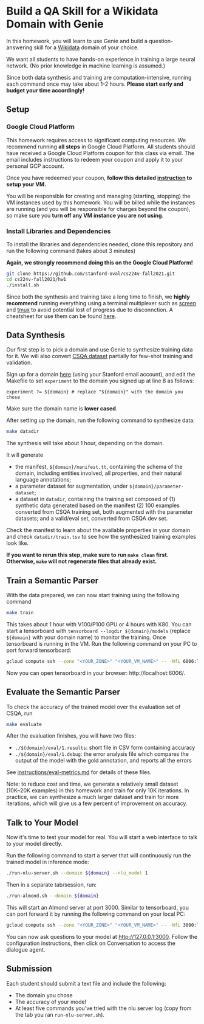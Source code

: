 # Build a QA Skill for a Wikidata Domain with Genie

In this homework, you will learn to use Genie and build a question-answering skill for a [Wikidata](https://www.wikidata.org) domain of your choice. 

We want all students to have hands-on experience in training a large neural network.  (No prior knowledge in machine learning is assumed.)  

Since both data synthesis and training are computation-intensive, running each command once may take about 1-2 hours.
**Please start early and budget your time accordingly!**

## Setup 

### Google Cloud Platform
This homework requires access to significant computing resources. We recommend running **all steps** in Google Cloud Platform. All students should have received a Google Cloud Platform coupon for this class via email. The email includes instructions to redeem your coupon and apply it to your personal GCP account.

Once you have redeemed your coupon, **follow this detailed [instruction](./instructions/google-cloud.md) to setup your VM.**

You will be responsible for creating and managing (starting, stopping) the VM instances used by this homework. You will be billed while the instances are running (and you will be responsible for charges beyond the coupon), so make sure you **turn off any VM instance you are not using**.

### Install Libraries and Dependencies
To install the libraries and dependencies needed, clone this repository and run the following command (takes about 3 minutes)

**Again, we strongly recommend doing this on the Google Cloud Platform!**

```bash
git clone https://github.com/stanford-oval/cs224v-fall2021.git
cd cs224v-fall2021/hw1
./install.sh
```

Since both the synthesis and training take a long time to finish, we **highly recommend** running everything using a terminal multiplexer such as [screen](https://www.gnu.org/software/screen/) and [tmux](https://github.com/tmux/tmux/wiki) to avoid potential lost of progress due to disconnction. A cheatsheet for use them can be found [here](./instructions/multiplexers.md). 

## Data Synthesis
Our first step is to pick a domain and use Genie to synthesize training data for it.
We will also convert [CSQA dataset](https://amritasaha1812.github.io/CSQA/) partially for few-shot training and validation.

Sign up for a domain [here](https://docs.google.com/spreadsheets/d/1lZ_3EGYKPKvCtNV9kYschN7cnlKt03az9k3zSASa9tw/edit?usp=sharing) (using your Stanford email account), and edit the Makefile to set `experiment` to the domain you signed up at line 8 as follows:
```make
experiment ?= ${domain} # replace "${domain}" with the domain you chose
```
Make sure the domain name is **lower cased**. 

After setting up the domain, run the following command to synthesize data:
```bash
make datadir 
```
The synthesis will take about 1 hour, depending on the domain. 

It will generate 
- the manifest, `${domain}/manifest.tt`, containing the schema of the domain, including entities involved, all properties, and their natural language annotations; 
- a parameter dataset for augmentation, under `${domain}/parameter-dataset`; 
- a dataset in `datadir`, containing the training set composed of (1) synthetic data generated based on the manifest (2) 100 examples converted from CSQA training set, both augmented with the parameter datasets; and a valid/eval set, converted from CSQA dev set.

Check the manifest to learn about the available properties in your domain and check `datadir/train.tsv` to see how the synthesized training examples look like. 

**If you want to rerun this step, make sure to run `make clean` first. Otherwise, `make` will not regenerate files that already exist.**

## Train a Semantic Parser 
With the data prepared, we can now start training using the following command
```bash
make train
```
This takes about 1 hour with V100/P100 GPU or 4 hours with K80.
You can start a tensorboard with `tensorboard --logdir ${domain}/models` (replace `${domain}` with your domain name) to monitor the training. 
Once tensorboard is running in the VM. Run the following command on your PC to port forward tensorboard:
```bash
gcloud compute ssh --zone "<YOUR_ZONE>" "<YOUR_VM_NAME>" -- -NfL 6006:localhost:6006
```
Now you can open tensorboard in your browser: http://localhost:6006/.

## Evaluate the Semantic Parser
To check the accuracy of the trained model over the evaluation set of CSQA, run 
```bash
make evaluate
```
After the evaluation finishes, you will have two files:
- `./${domain}/eval/1.results`: short file in CSV form containing accuracy
- `./${domain}/eval/1.debug`: the error analysis file which compares the output of the model with the gold annotation, and reports all the errors

See [instructions/eval-metrics.md](instructions/eval-metrics.md) for details of these files.

Note: to reduce cost and time, we generate a relatively small dataset (10K~20K examples) in this homework and train for only 10K iterations. In practice, we can synthesize a much larger dataset and train for more iterations, which will give us a few percent of improvement on accuracy. 

## Talk to Your Model
Now it's time to test your model for real. You will start a web interface to talk to your model directly. 

Run the following command to start a server that will continuously run the trained model in inference mode:
```bash
./run-nlu-server.sh --domain ${domain} --nlu_model 1
```

Then in a separate tab/session, run:
```bash
./run-almond.sh --domain ${domain}
```

This will start an Almond server at port 3000. Similar to tensorboard, you can port forward it
by running the following command on your local PC:
```bash
gcloud compute ssh --zone "<YOUR_ZONE>" "<YOUR_VM_NAME>" -- -NfL 3000:localhost:3000
```

You can now ask questions to your model at http://127.0.0.1:3000. Follow the configuration instructions, then click on Conversation to access the dialogue agent.

## Submission
Each student should submit a text file and include the following: 
- The domain you chose
- The accuracy of your model 
- At least five commands you've tried with the nlu server log (copy from the tab you ran `run-nlu-server.sh`). 

